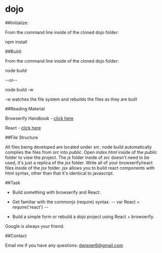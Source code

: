 dojo
====

##Initialize: 

From the command line inside of the cloned dojo folder:

npm install

##Build:

From the command line inside of the cloned dojo folder:


node build 

--or-- 

node build -w 

-w watches the file system and rebuilds the files as they are built

##Reading Material

Browserify Handbook - [click here](https://github.com/substack/browserify-handbook)

React - [click here](https://facebook.github.io/react/)

##File Structure

All files being developed are located under *src*. node build automatically complies the files from *src* into *public*. Open *index.html* inside of the *public* folder to view the project. The *js* folder inside of *src* doesn't need to be used, it's just a replica of the *jsx* folder. Write all of your browserify/react files inside of the *jsx* folder. jsx allows you to build react components with html syntax, other than that it's identical to javascript.

##Task

* Build something with browserify and React. 

* Get familiar with  the commonjs (require) syntax. -- var React = require('react') -- 

* Build a simple form or rebuild a dojo project using React + browserify. 

Google is always your friend. 

##Contact

Email me if you have any questions: dwisner6@gmail.com

